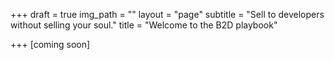 +++
draft = true
img_path = ""
layout = "page"
subtitle = "Sell to developers without selling your soul."
title = "Welcome to the B2D playbook"

+++
\[coming soon\]